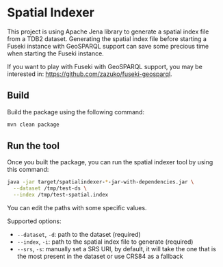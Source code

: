 # Spatial Indexer

This project is using Apache Jena library to generate a spatial index file from a TDB2 dataset.
Generating the spatial index file before starting a Fuseki instance with GeoSPARQL support can save some precious time when starting the Fuseki instance.

If you want to play with Fuseki with GeoSPARQL support, you may be interested in: https://github.com/zazuko/fuseki-geosparql.

## Build

Build the package using the following command:

```sh
mvn clean package
```

## Run the tool

Once you built the package, you can run the spatial indexer tool by using this command:

```sh
java -jar target/spatialindexer-*-jar-with-dependencies.jar \
  --dataset /tmp/test-ds \
  --index /tmp/test-spatial.index
```

You can edit the paths with some specific values.

Supported options:

- `--dataset`, `-d`: path to the dataset (required)
- `--index`, `-i`: path to the spatial index file to generate (required)
- `--srs`, `-s`: manually set a SRS URI, by default, it will take the one that is the most present in the dataset or use CRS84 as a fallback
